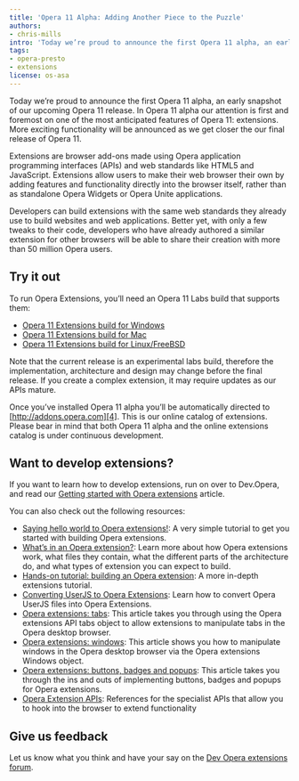 ```yaml
---
title: 'Opera 11 Alpha: Adding Another Piece to the Puzzle'
authors:
- chris-mills
intro: 'Today we’re proud to announce the first Opera 11 alpha, an early snapshot of our upcoming Opera 11 release. In Opera 11 alpha our attention is first and foremost on one of the most anticipated features of Opera 11: extensions. More exciting functionality will be announced as we get closer the our final release of Opera 11.'
tags:
- opera-presto
- extensions
license: os-asa
---
```


Today we’re proud to announce the first Opera 11 alpha, an early snapshot of our upcoming Opera 11 release. In Opera 11 alpha our attention is first and foremost on one of the most anticipated features of Opera 11: extensions. More exciting functionality will be announced as we get closer the our final release of Opera 11.

Extensions are browser add-ons made using Opera application programming interfaces (APIs) and web standards like HTML5 and JavaScript. Extensions allow users to make their web browser their own by adding features and functionality directly into the browser itself, rather than as standalone Opera Widgets or Opera Unite applications.

Developers can build extensions with the same web standards they already use to build websites and web applications. Better yet, with only a few tweaks to their code, developers who have already authored a similar extension for other browsers will be able to share their creation with more than 50 million Opera users.

## Try it out

To run Opera Extensions, you’ll need an Opera 11 Labs build that supports them:

- [Opera 11 Extensions build for Windows][1]
- [Opera 11 Extensions build for Mac][2]
- [Opera 11 Extensions build for Linux/FreeBSD][3]

[1]: http://www.opera.com/download/get.pl?id=33277&location=270&thanks=true&sub=true
[2]: http://www.opera.com/download/get.pl?id=33278&location=270&thanks=true&sub=true
[3]: http://snapshot.opera.com/unix/alpha1-with-extensions_11.00-1029/

Note that the current release is an experimental labs build, therefore the implementation, architecture and design may change before the final release. If you create a complex extension, it may require updates as our APIs mature.

Once you’ve installed Opera 11 alpha you’ll be automatically directed to [http://addons.opera.com][4]. This is our online catalog of extensions. Please bear in mind that both Opera 11 alpha and the online extensions catalog is under continuous development.

[4]: http://addons.labs.opera.com

## Want to develop extensions?

If you want to learn how to develop extensions, run on over to Dev.Opera, and read our [Getting started with Opera extensions][5] article.

[5]: /articles/getting-started-with-opera-extensions/

You can also check out the following resources:

- [Saying hello world to Opera extensions!][6]: A very simple tutorial to get you started with building Opera extensions.
- [What’s in an Opera extension?][7]: Learn more about how Opera extensions work, what files they contain, what the different parts of the architecture do, and what types of extension you can expect to build.
- [Hands-on tutorial: building an Opera extension][8]: A more in-depth extensions tutorial.
- [Converting UserJS to Opera Extensions][9]: Learn how to convert Opera UserJS files into Opera Extensions.
- [Opera extensions: tabs][10]: This article takes you through using the Opera extensions API tabs object to allow extensions to manipulate tabs in the Opera desktop browser.
- [Opera extensions: windows][11]: This article shows you how to manipulate windows in the Opera desktop browser via the Opera extensions Windows object.
- [Opera extensions: buttons, badges and popups][12]: This article takes you through the ins and outs of implementing buttons, badges and popups for Opera extensions.
- [Opera Extension APIs][13]: References for the specialist APIs that allow you to hook into the browser to extend functionality

[6]: /articles/opera-extensions-hello-world/
[7]: /articles/whats-in-an-opera-extension/
[8]: /articles/hands-on-building-an-opera-extension/
[9]: /articles/converting-userjs-to-extensions/
[10]: /articles/opera-extensions-tabs/
[11]: /articles/opera-extensions-windows/
[12]: /articles/opera-extensions-buttons-badges-and-popups/
[13]: http://labs.opera.com/extensions-api/

## Give us feedback

Let us know what you think and have your say on the [Dev Opera extensions forum][14].

[14]: http://my.opera.com/community/forums/forum.dml?id=42202
